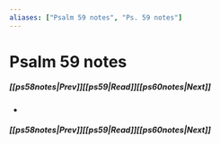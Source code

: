 ```yaml
---
aliases: ["Psalm 59 notes", "Ps. 59 notes"]
---
```

# Psalm 59 notes
##### <span class=arrow-left></span>[[ps58notes|Prev]]<span class=navigation-separator></span>[[ps59|Read]]<span class=navigation-separator></span>[[ps60notes|Next]]<span class=arrow-right></span>
- 
##### <span class=arrow-left></span>[[ps58notes|Prev]]<span class=navigation-separator></span>[[ps59|Read]]<span class=navigation-separator></span>[[ps60notes|Next]]<span class=arrow-right></span>